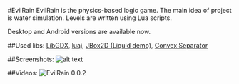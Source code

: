 #EvilRain
EvilRain is the physics-based logic game. The main idea of project is water simulation. Levels are written using Lua scripts.

Desktop and Android versions are available now.

##Used libs:
[LibGDX](http://libgdx.badlogicgames.com/), [luaj](http://luaj.org/), [JBox2D (Liquid demo)](http://www.jbox2d.org/liquid/), [Convex Separator](http://www.emanueleferonato.com/2011/09/12/create-non-convex-complex-shapes-with-box2d/)

##Screenshots:
![alt text](http://i.imgur.com/hKIkoCI.png "EvilRain - Screenshot 1")

##Videos:
![EvilRain 0.0.2](http://www.youtube.com/watch?v=3NtfpD5y_YY)
